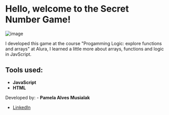 # **Hello, welcome to the Secret Number Game!**

![image](https://github.com/pamusialak/secretNumberGame/assets/81050479/7a816e87-6167-4e80-8ec7-e2df8d0d2faf)

I developed this game at the course "Progamming Logic: explore functions and arrays" at Alura, I learned a little more about arrays, functions and logic in JavScript.

## Tools used:
 - **JavaScript**
 - **HTML**

Developed by: - **Pamela Alves Musialak**
  - [LinkedIn](https://www.linkedin.com/in/pamusialak/)
   
